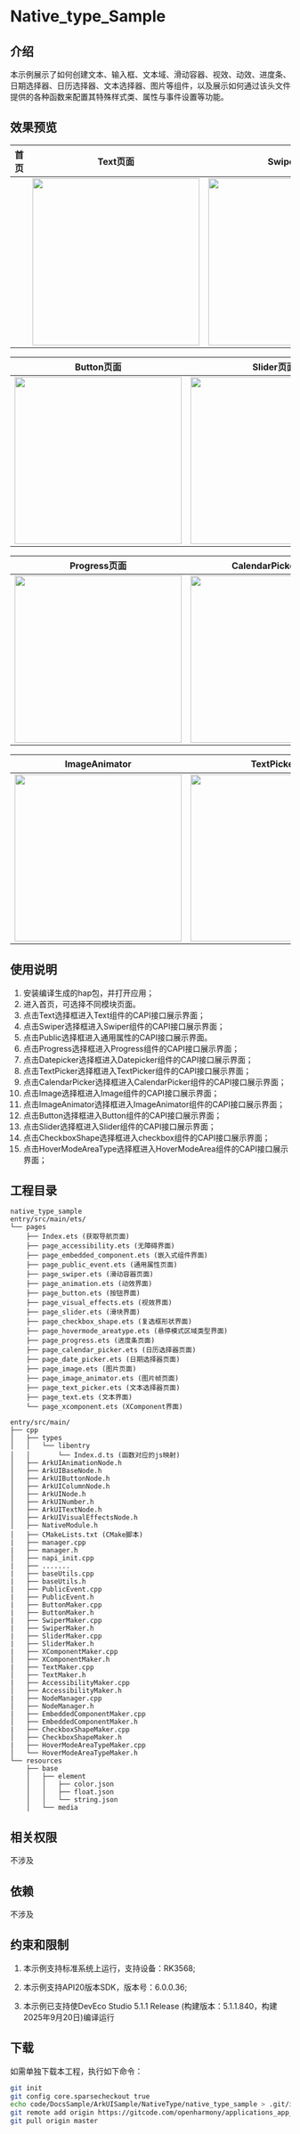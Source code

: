 # Native_type_Sample

## 介绍

本示例展示了如何创建文本、输入框、文本域、滑动容器、视效、动效、进度条、日期选择器、日历选择器、文本选择器、图片等组件，以及展示如何通过该头文件提供的各种函数来配置其特殊样式类、属性与事件设置等功能。

## 效果预览

| 首页 | Text页面                                              | Swiper页面                                              | Public页面                                              |
| ---- | ----------------------------------------------------- | ------------------------------------------------------- | ------------------------------------------------------- |
|      | <img src="./screenshots/nativeType.png" width="300"/> | <img src="./screenshots/page_swiper.jpeg" width="300"/> | <img src="./screenshots/page_public.jpg" width="300"/> |

| Button页面                                           | Slider页面                                             | ShapeType页面                                             |
| ---------------------------------------------------- | ------------------------------------------------------ | ------------------------------------------------------- |
| <img src="./screenshots/button.jpeg" width="300" /> | <img src="./screenshots/slider.jpeg" width="300" /> | <img src="./screenshots/checkbox_shape_circle.jpeg" width="300" /> |

| Progress页面                                                | CalendarPicker页面                                              | DatePicker页面                                         |
|-----------------------------------------------------------| ------------------------------------------------------- | ---------------------------------------------------- |
| <img src="./screenshots/page_progress.png" width="300" /> | <img src="./screenshots/page_calendarPicker.png" width="300" /> | <img src="./screenshots/datePicker.png" width="300" /> |

| ImageAnimator                                         | TextPicker                                                  | Image页面                                                |
| ---------------------------------------------------- |-------------------------------------------------------------|--------------------------------------------------------|
| <img src="./screenshots/page_imageAnimator.png" width="300" /> | <img src="./screenshots/page_textPicker.png" width="300" /> | <img src="./screenshots/page_image.png" width="300" /> |
## 使用说明
1. 安装编译生成的hap包，并打开应用；
2. 进入首页，可选择不同模块页面。
3. 点击Text选择框进入Text组件的CAPI接口展示界面；
4. 点击Swiper选择框进入Swiper组件的CAPI接口展示界面；
5. 点击Public选择框进入通用属性的CAPI接口展示界面。
6. 点击Progress选择框进入Progress组件的CAPI接口展示界面；
7. 点击Datepicker选择框进入Datepicker组件的CAPI接口展示界面；
8. 点击TextPicker选择框进入TextPicker组件的CAPI接口展示界面；
9. 点击CalendarPicker选择框进入CalendarPicker组件的CAPI接口展示界面；
10. 点击Image选择框进入Image组件的CAPI接口展示界面；
11. 点击ImageAnimator选择框进入ImageAnimator组件的CAPI接口展示界面；
12. 点击Button选择框进入Button组件的CAPI接口展示界面；
13. 点击Slider选择框进入Slider组件的CAPI接口展示界面； 
14. 点击CheckboxShape选择框进入checkbox组件的CAPI接口展示界面； 
15. 点击HoverModeAreaType选择框进入HoverModeArea组件的CAPI接口展示界面；


## 工程目录

```
native_type_sample
entry/src/main/ets/
└── pages
    ├── Index.ets (获取导航页面)
    ├── page_accessibility.ets (无障碍界面)
    ├── page_embedded_component.ets (嵌入式组件界面)
    ├── page_public_event.ets (通用属性页面)
    ├── page_swiper.ets (滑动容器页面)
    ├── page_animation.ets (动效界面)
    ├── page_button.ets (按钮界面)
    ├── page_visual_effects.ets (视效界面)
    ├── page_slider.ets (滑块界面)
    ├── page_checkbox_shape.ets (复选框形状界面)
    ├── page_hovermode_areatype.ets (悬停模式区域类型界面)
    ├── page_progress.ets (进度条页面)
    ├── page_calendar_picker.ets (日历选择器页面)
    ├── page_date_picker.ets (日期选择器页面)
    ├── page_image.ets (图片页面)
    ├── page_image_animator.ets (图片帧页面)
    ├── page_text_picker.ets (文本选择器页面)
    ├── page_text.ets (文本界面)
    └── page_xcomponent.ets (XComponent界面)

entry/src/main/
├── cpp
│   ├── types
│   │   └── libentry
│   │       └── Index.d.ts (函数对应的js映射)
│   ├── ArkUIAnimationNode.h
│   ├── ArkUIBaseNode.h
│   ├── ArkUIButtonNode.h
│   ├── ArkUIColumnNode.h
│   ├── ArkUINode.h
│   ├── ArkUINumber.h
│   ├── ArkUITextNode.h
│   ├── ArkUIVisualEffectsNode.h
│   ├── NativeModule.h
│   ├── CMakeLists.txt (CMake脚本)
|   ├── manager.cpp 
|   ├── manager.h
│   ├── napi_init.cpp
|   ├── .......
|   ├── baseUtils.cpp
|   ├── baseUtils.h
|   ├── PublicEvent.cpp
|   ├── PublicEvent.h
|   ├── ButtonMaker.cpp
|   ├── ButtonMaker.h
|   ├── SwiperMaker.cpp
|   ├── SwiperMaker.h
|   ├── SliderMaker.cpp
|   ├── SliderMaker.h
|   ├── XComponentMaker.cpp
│   ├── XComponentMaker.h
|   ├── TextMaker.cpp
│   ├── TextMaker.h
|   ├── AccessibilityMaker.cpp
│   ├── AccessibilityMaker.h
|   ├── NodeManager.cpp
│   ├── NodeManager.h
|   ├── EmbeddedComponentMaker.cpp
│   ├── EmbeddedComponentMaker.h
|   ├── CheckboxShapeMaker.cpp
│   ├── CheckboxShapeMaker.h
|   ├── HoverModeAreaTypeMaker.cpp
│   └── HoverModeAreaTypeMaker.h
└── resources
    ├── base
    │   ├── element
    │   │   ├── color.json
    │   │   ├── float.json
    │   │   └── string.json
    │   └── media
```

## 相关权限

不涉及

## 依赖

不涉及

## 约束和限制

1. 本示例支持标准系统上运行，支持设备：RK3568;

2. 本示例支持API20版本SDK，版本号：6.0.0.36;

3. 本示例已支持使DevEco Studio 5.1.1 Release (构建版本：5.1.1.840，构建 2025年9月20日)编译运行

## 下载

如需单独下载本工程，执行如下命令：

```bash
git init
git config core.sparsecheckout true
echo code/DocsSample/ArkUISample/NativeType/native_type_sample > .git/info/sparse-checkout
git remote add origin https://gitcode.com/openharmony/applications_app_samples.git
git pull origin master
```